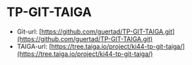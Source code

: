 # TP-GIT-TAIGA

  * Git-url: [https://github.com/guertad/TP-GIT-TAIGA.git](https://github.com/guertad/TP-GIT-TAIGA.git)
  * TAIGA-url: [https://tree.taiga.io/project/ki44-tp-git-taiga/](https://tree.taiga.io/project/ki44-tp-git-taiga/)

